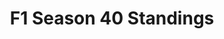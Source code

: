 ---
layout: seasons_i
slug: s40
title: F1 Season 40 Standings
description: F1 Season 40 Standings
permalink: '/:categories/standings'
category: f1
menu_title: F1 Standings
menu_icon: /assets/site-img/f1-48x48.png
menu_hide: false
drivers_file_suffix: -drivers-standings
constructors_file_suffix: -constructors-standings
tiers:
    - { name: 'E SERIES', no_drivers: true }
    - { name: 'PC F1' }
    - { name: 'PC F2' }
    - { name: 'PC F3' }
    - { name: 'PC F4' }
    - { name: 'PC F5' }
    - { name: 'PC F6' }
    - { name: 'PC F7' }
    - { name: 'PC F8' }
    - { name: 'PC F9' }
    - { name: 'PC F10' }
    - { name: 'PC F11' }
    - { name: 'PC F12' }
    - { name: 'PC F13' }
    - { name: 'PC F14' }
    - { name: 'PC F15' }
    - { name: 'PC F16' }
    - { name: 'PS F1' }
    - { name: 'PS F2' }
    - { name: 'PS F3' }
    - { name: 'PS F4' }
    - { name: 'PS F5' }
    - { name: 'PS F6' }
    - { name: 'PS F7' }
    - { name: 'PS F8' }
    - { name: 'PS F9' }
    - { name: 'PS F10' }
    - { name: 'PS F11' }
    - { name: 'PS F12' }
    - { name: 'PS F13' }
    - { name: 'PS F14' }
---